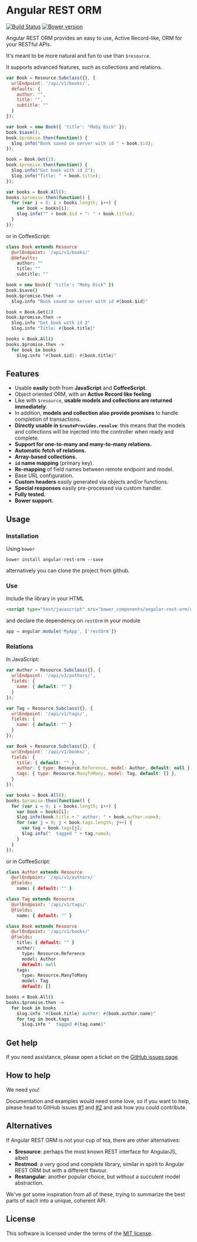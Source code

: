 Angular REST ORM
================

[![Build Status](https://travis-ci.org/panta/angular-rest-orm.svg)](https://travis-ci.org/panta/angular-rest-orm) [![Bower version](https://badge.fury.io/bo/angular-rest-orm.svg)](http://badge.fury.io/bo/angular-rest-orm)

Angular REST ORM provides an easy to use, Active Record-like, ORM for your RESTful APIs.

It's meant to be more natural and fun to use than `$resource`.

It supports advanced features, such as collections and relations.

```javascript
var Book = Resource.Subclass({}, {
  urlEndpoint: '/api/v1/books/',
  defaults: {
    author: "",
    title: "",
    subtitle: ""
  }
});

var book = new Book({ 'title': "Moby Dick" });
book.$save();
book.$promise.then(function() {
  $log.info("Book saved on server with id " + book.$id);
});

book = Book.Get(2);
book.$promise.then(function() {
  $log.info("Got book with id 2");
  $log.info("Title: " + book.title);
});

var books = Book.All();
books.$promise.then(function() {
  for (var i = 0; i < books.length; i++) {
    var book = books[i];
    $log.info("" + book.$id + ": " + book.title);
  }
});
```

or in CoffeeScript:

```coffeescript
class Book extends Resource
  @urlEndpoint: '/api/v1/books/'
  @defaults:
    author: ""
    title: ""
    subtitle: ""

book = new Book({ 'title': "Moby Dick" })
book.$save()
book.$promise.then ->
  $log.info "Book saved on server with id #{book.$id}"

book = Book.Get(2)
book.$promise.then ->
  $log.info "Got book with id 2"
  $log.info "Title: #{book.title}"

books = Book.All()
books.$promise.then ->
  for book in books
    $log.info "#{book.$id}: #{book.title}"
```

## Features

* Usable **easily** both from **JavaScript** and **CoffeeScript**.
* Object oriented ORM, with an **Active Record like feeling**.
* Like with `$resource`, **usable models and collections are returned immediately**.
* In addition, **models and collection also provide promises** to handle completion of transactions.
* **Directly usable in `$routeProvides.resolve`**: this means that the models and collections will be injected into the controller when ready and complete.
* **Support for one-to-many and many-to-many relations.**
* **Automatic fetch of relations.**
* **Array-based collections.**
* **`id` name mapping** (primary key).
* **Re-mapping** of field names between remote endpoint and model.
* Base URL configuration.
* **Custom headers** easily generated via objects and/or functions.
* **Special responses** easily pre-processed via custom handler.
* **Fully tested.**
* **Bower support.**


## Usage

### Installation

Using `bower`

```
bower install angular-rest-orm --save
```

alternatively you can clone the project from github.

### Use

Include the library in your HTML

```html
<script type="text/javascript" src="bower_components/angular-rest-orm/angular-rest-orm.min.js"></script>
```

and declare the dependency on `restOrm` in your module

```javascript
app = angular.module('MyApp', ['restOrm'])
```

### Relations

In JavaScript:

```javascript
var Author = Resource.Subclass({}, {
  urlEndpoint: '/api/v1/authors/',
  fields: {
    name: { default: "" }
  }
});

var Tag = Resource.Subclass({}, {
  urlEndpoint: '/api/v1/tags/',
  fields: {
    name: { default: "" }
  }
});

var Book = Resource.Subclass({}, {
  urlEndpoint: '/api/v1/books/',
  fields: {
    title: { default: "" },
    author: { type: Resource.Reference, model: Author, default: null },
    tags: { type: Resource.ManyToMany, model: Tag, default: [] },
  }
});

var books = Book.All();
books.$promise.then(function() {
  for (var i = 0; i < books.length; i++) {
    var book = books[i];
    $log.info(book.title + " author: " + book.author.name);
    for (var j = 0; j < book.tags.length; j++) {
      var tag = book.tags[j];
      $log.info("  tagged " + tag.name);
    }
  }
});
```

or in CoffeeScript:

```coffeescript
class Author extends Resource
  @urlEndpoint: '/api/v1/authors/'
  @fields:
    name: { default: "" }

class Tag extends Resource
  @urlEndpoint: '/api/v1/tags/'
  @fields:
    name: { default: "" }

class Book extends Resource
  @urlEndpoint: '/api/v1/books/'
  @fields:
    title: { default: "" }
    author:
      type: Resource.Reference
      model: Author
      default: null
    tags:
      type: Resource.ManyToMany
      model: Tag
      default: []

books = Book.All()
books.$promise.then ->
  for book in books
    $log.info "#{book.title} author: #{book.author.name}"
    for tag in book.tags
      $log.info "  tagged #{tag.name}"
```

## Get help

If you need assistance, please open a ticket on the [GitHub issues page][issues].

## How to help

We need you!

Documentation and examples would need some love, so if you want to help,
please head to GitHub issues [#1][issue-1] and [#2][issue-1] and ask
how you could contribute.

## Alternatives

If Angular REST ORM is not your cup of tea, there are other alternatives:

* **$resource**: perhaps the most known REST interface for AngularJS, albeit 
* **Restmod**: a very good and complete library, similar in spirit to Angular REST ORM but with a different flavour.
* **Restangular**: another popular choice, but without a succulent model abstraction.

We've got some inspiration from all of these, trying to summarize the best parts of each into a unique, coherent API.

## License

This software is licensed under the terms of the [MIT license](LICENSE.md).

[repo]: https://github.com/panta/angular-rest-orm
[issues]: https://github.com/panta/angular-rest-orm/issues
[issue-1]: https://github.com/panta/angular-rest-orm/issues/1
[issue-2]: https://github.com/panta/angular-rest-orm/issues/2
